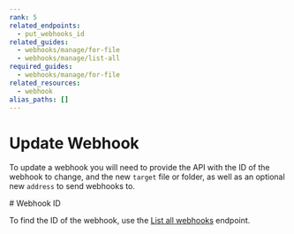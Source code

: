 ```yaml
---
rank: 5
related_endpoints:
  - put_webhooks_id
related_guides:
  - webhooks/manage/for-file
  - webhooks/manage/list-all
required_guides:
  - webhooks/manage/for-file
related_resources: 
  - webhook
alias_paths: []
---
```


# Update Webhook

To update a webhook you will need to provide the
API with the ID of the webhook to change, and the new `target` file or folder,
as well as an optional new `address` to send webhooks to.

<Samples id='put_webhooks_id'></Samples>

<Message type='notice'>
  # Webhook ID

  To find the ID of the webhook, use the [List all webhooks][1] endpoint.
</Message>

[1]: guide://webhooks/manage/list-all
